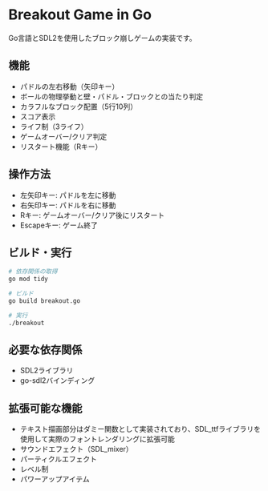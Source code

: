# Breakout Game in Go

Go言語とSDL2を使用したブロック崩しゲームの実装です。

## 機能

- パドルの左右移動（矢印キー）
- ボールの物理挙動と壁・パドル・ブロックとの当たり判定
- カラフルなブロック配置（5行10列）
- スコア表示
- ライフ制（3ライフ）
- ゲームオーバー/クリア判定
- リスタート機能（Rキー）

## 操作方法

- 左矢印キー: パドルを左に移動
- 右矢印キー: パドルを右に移動
- Rキー: ゲームオーバー/クリア後にリスタート
- Escapeキー: ゲーム終了

## ビルド・実行

```bash
# 依存関係の取得
go mod tidy

# ビルド
go build breakout.go

# 実行
./breakout
```

## 必要な依存関係

- SDL2ライブラリ
- go-sdl2バインディング

## 拡張可能な機能

- テキスト描画部分はダミー関数として実装されており、SDL_ttfライブラリを使用して実際のフォントレンダリングに拡張可能
- サウンドエフェクト（SDL_mixer）
- パーティクルエフェクト
- レベル制
- パワーアップアイテム
